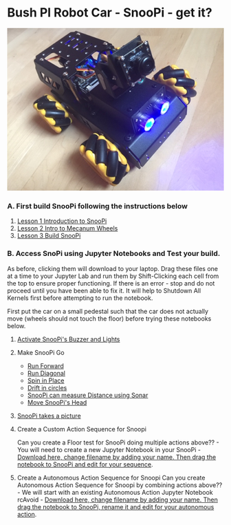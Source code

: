# Bush PI Robot Car - SnooPi -  get it?

![snoopi](snoopi.jpg)

### A.  First build SnooPi following the instructions below

1. [Lesson 1 Introduction to SnooPi](Lesson1_Intro_SnooPi.pdf)
1. [Lesson 2 Intro to Mecanum Wheels](Lesson2_Intro_Mecanum_Wheels.pdf)
1. [Lesson 3 Build SnooPi](Lesson3_Build_TurboPI.pdf)

### B.  Access SnoPi using Jupyter Notebooks and Test your build.

As before, clicking them will download to your laptop.  Drag these files one at a time to your Jupyter Lab and run them by Shift-Clicking each cell from the top to ensure proper functioning.  If there is an error - stop and do not proceed until you have been able to fix it.   It will help to Shutdown All Kernels first before attempting to run the notebook.

First put the car on a small pedestal such that the car does not actually move (wheels should not touch the floor) before trying these notebooks below.  

1. [Activate SnooPi's Buzzer and Lights](assignments/rcBuzzerLEDTest.ipynb)
2. Make SnooPi Go
    - [Run Forward](assignments/rcForward.ipynb)
    - [Run Diagonal](assignments/rcSlant.ipynb)
    - [Spin in Place](assignments/rcSpin.ipynb)
    - [Drift in circles](assignments/rcSpin.ipynb)
    - [SnooPi can measure Distance using Sonar](assignments/rcSonar.ipynb)
    - [Move SnooPi's Head](assignments/rcServos.ipynb)
3. [SnooPi takes a picture](assignments/rcCamera.ipynb)
4. Create a Custom Action Sequence for Snoopi
    
    Can you create a  Floor test for SnooPi doing multiple actions above?? - You will need to create a new Jupyter Notebook in your SnooPi - [Download here, change filename by adding your name.  Then drag the notebook to SnooPi and edit for your sequence](assignments/student_snoopi_custom_seq.ipynb).
 5. Create a Autonomous Action Sequence for Snoopi
    Can you create Autonomous Action Sequence for Snoopi by combining actions above?? - We will start with an existing Autonomous Action Jupyter Notebook rcAvoid - [Download here, change filename by adding your name.  Then drag the notebook to SnooPi, rename it and edit for your autonomous action](assignments/rcAvoid.ipynb).
